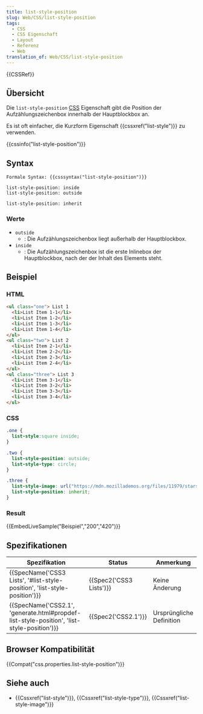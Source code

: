 ```yaml
---
title: list-style-position
slug: Web/CSS/list-style-position
tags:
  - CSS
  - CSS Eigenschaft
  - Layout
  - Referenz
  - Web
translation_of: Web/CSS/list-style-position
---
```

{{CSSRef}}

## Übersicht

Die `list-style-position` [CSS](/de/docs/Web/CSS) Eigenschaft gibt die Position der Aufzählungszeichenbox innerhalb der Hauptblockbox an.

Es ist oft einfacher, die Kurzform Eigenschaft {{cssxref("list-style")}} zu verwenden.

{{cssinfo("list-style-position")}}

## Syntax

    Formale Syntax: {{csssyntax("list-style-position")}}

<!---->

    list-style-position: inside
    list-style-position: outside

    list-style-position: inherit

### Werte

- `outside`
  - : Die Aufzählungszeichenbox liegt außerhalb der Hauptblockbox.
- `inside`
  - : Die Aufzählungszeichenbox ist die erste Inlinebox der Hauptblockbox, nach der der Inhalt des Elements steht.

## Beispiel

### HTML

```html
<ul class="one"> List 1
  <li>List Item 1-1</li>
  <li>List Item 1-2</li>
  <li>List Item 1-3</li>
  <li>List Item 1-4</li>
</ul>
<ul class="two"> List 2
  <li>List Item 2-1</li>
  <li>List Item 2-2</li>
  <li>List Item 2-3</li>
  <li>List Item 2-4</li>
</ul>
<ul class="three"> List 3
  <li>List Item 3-1</li>
  <li>List Item 3-2</li>
  <li>List Item 3-3</li>
  <li>List Item 3-4</li>
</ul>
```

### CSS

```css
.one {
  list-style:square inside;
}

.two {
  list-style-position: outside;
  list-style-type: circle;
}

.three {
  list-style-image: url("https://mdn.mozillademos.org/files/11979/starsolid.gif");
  list-style-position: inherit;
}
```

### Result

{{EmbedLiveSample("Beispiel","200","420")}}

## Spezifikationen

| Spezifikation                                                                                                            | Status                           | Anmerkung                |
| ------------------------------------------------------------------------------------------------------------------------ | -------------------------------- | ------------------------ |
| {{SpecName('CSS3 Lists', '#list-style-position', 'list-style-position')}}                         | {{Spec2('CSS3 Lists')}} | Keine Änderung           |
| {{SpecName('CSS2.1', 'generate.html#propdef-list-style-position', 'list-style-position')}} | {{Spec2('CSS2.1')}}         | Ursprüngliche Definition |

## Browser Kompatibilität

{{Compat("css.properties.list-style-position")}}

## Siehe auch

- {{Cssxref("list-style")}}, {{Cssxref("list-style-type")}}, {{Cssxref("list-style-image")}}
